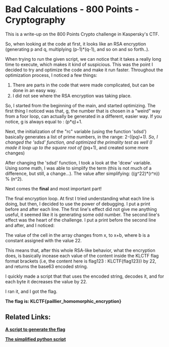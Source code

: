 # Bad Calculations - 800 Points - Cryptography

This is a write-up on the 800 Points Crypto challenge in Kaspersky's CTF.

So, when looking at the code at first, it looks like an RSA encryption (generating p and q, multiplying (p-1)*(q-1), and so on and so forth..).

When trying to run the given script, we can notice that it takes a really long time to execute, which makes it kind of suspicious.
This was the point I decided to try and optimize the code and make it run faster.
Throughout the optimization process, I noticed a few things:
1) There are parts in the code that were made complicated, but can be done in an easy way.
2) I did not see where the RSA encryption was taking place.

So, I started from the beginning of the main, and started optimizing.
The first thing I noticed was that, g, the number that is chosen in a "weird" way from a foor loop, can actually be generated in a 
different, easier way.
If you notice, g is always equal to : (p*q)+1.

Next, the initialization of the "rc" variable (using the function 'sdsd') basically generates a list of prime numbers,
in the range: 2-((p*q)+1).
So, I changed the 'sdsd' function, and optimized the primality test as well (I made it loop up to the square root of (p*q+1), and 
created some more changes)

After changing the 'sdsd' function, I took a look at the 'dcew' variable.
Using some math, I was able to simplify the term (this is not much of a difference, but still, a change...).
The value after simplifying: ((g^22)*(r^n)) % (n^2).

Next comes the **final** and most important part!

The final encryption loop.
At first I tried understanding what each line is doing, but then, I decided to use the power of debugging.
I put a print before and after each line.
The first line's effect did not give me anything useful, it seemed like it is generating some odd number.
The second line's effect was the heart of the challenge.
I put a print before the second line and after, and I noticed:

The value of the cell in the array changes from x, to x+b, where b is a constant assigned with the value 22.

This means that, after this whole RSA-like behavior, what the encryption does, is basically incease each value of the content inside the
KLCTF flag format brackets (i.e, the content here is flag123 : KLCTF{flag123}) by 22, and returns the base63 encoded string.

I quickly made a script that that uses the encoded string, decodes it, and for each byte it decreases the value by 22.

I ran it, and I got the flag.

**The flag is: KLCTF{paillier_homomorphic_encryption}**

## Related Links:

[**A script to generate the flag**](https://github.com/j0nathanj/CTF-WriteUps/blob/master/kaspersky-ctf-2017/Crypto/Bad-Calculations/solve.py)

[**The simplified python script**](https://github.com/j0nathanj/CTF-WriteUps/blob/master/kaspersky-ctf-2017/Crypto/Bad-Calculations/simplified.py)


